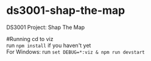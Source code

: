 # ds3001-shap-the-map
DS3001 Project: Shap The Map

#Running
cd to viz  
run `npm install` if you haven't yet  
For Windows: run `set DEBUG=*:viz & npm run devstart` 

